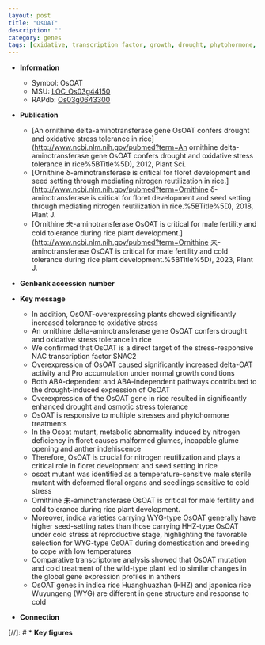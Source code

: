 ```yaml
---
layout: post
title: "OsOAT"
description: ""
category: genes
tags: [oxidative, transcription factor, growth, drought, phytohormone, nitrogen, anther, development, seed, seedlings, plant development, fertility, stress, domestication, tolerance, cold tolerance, cold stress, cold, floral, reproductive, breeding, sterile, floral organ, male fertility, seed-setting]
---
```


* **Information**  
    + Symbol: OsOAT  
    + MSU: [LOC_Os03g44150](http://rice.uga.edu/cgi-bin/ORF_infopage.cgi?orf=LOC_Os03g44150)  
    + RAPdb: [Os03g0643300](https://rapdb.dna.affrc.go.jp/locus/?name=Os03g0643300)  

* **Publication**  
    + [An ornithine delta-aminotransferase gene OsOAT confers drought and oxidative stress tolerance in rice](http://www.ncbi.nlm.nih.gov/pubmed?term=An ornithine delta-aminotransferase gene OsOAT confers drought and oxidative stress tolerance in rice%5BTitle%5D), 2012, Plant Sci.
    + [Ornithine δ-aminotransferase is critical for floret development and seed setting through mediating nitrogen reutilization in rice.](http://www.ncbi.nlm.nih.gov/pubmed?term=Ornithine δ-aminotransferase is critical for floret development and seed setting through mediating nitrogen reutilization in rice.%5BTitle%5D), 2018, Plant J.
    + [Ornithine 未-aminotransferase OsOAT is critical for male fertility and cold tolerance during rice plant development.](http://www.ncbi.nlm.nih.gov/pubmed?term=Ornithine 未-aminotransferase OsOAT is critical for male fertility and cold tolerance during rice plant development.%5BTitle%5D), 2023, Plant J.

* **Genbank accession number**  

* **Key message**  
    + In addition, OsOAT-overexpressing plants showed significantly increased tolerance to oxidative stress
    + An ornithine delta-aminotransferase gene OsOAT confers drought and oxidative stress tolerance in rice
    + We confirmed that OsOAT is a direct target of the stress-responsive NAC transcription factor SNAC2
    + Overexpression of OsOAT caused significantly increased delta-OAT activity and Pro accumulation under normal growth conditions
    + Both ABA-dependent and ABA-independent pathways contributed to the drought-induced expression of OsOAT
    + Overexpression of the OsOAT gene in rice resulted in significantly enhanced drought and osmotic stress tolerance
    + OsOAT is responsive to multiple stresses and phytohormone treatments
    + In the Osoat mutant, metabolic abnormality induced by nitrogen deficiency in floret causes malformed glumes, incapable glume opening and anther indehiscence
    + Therefore, OsOAT is crucial for nitrogen reutilization and plays a critical role in floret development and seed setting in rice
    + osoat mutant was identified as a temperature-sensitive male sterile mutant with deformed floral organs and seedlings sensitive to cold stress
    + Ornithine 未-aminotransferase OsOAT is critical for male fertility and cold tolerance during rice plant development.
    + Moreover, indica varieties carrying WYG-type OsOAT generally have higher seed-setting rates than those carrying HHZ-type OsOAT under cold stress at reproductive stage, highlighting the favorable selection for WYG-type OsOAT during domestication and breeding to cope with low temperatures
    + Comparative transcriptome analysis showed that OsOAT mutation and cold treatment of the wild-type plant led to similar changes in the global gene expression profiles in anthers
    + OsOAT genes in indica rice Huanghuazhan (HHZ) and japonica rice Wuyungeng (WYG) are different in gene structure and response to cold

* **Connection**  

[//]: # * **Key figures**  


